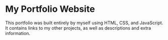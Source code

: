 # My Portfolio Website
This portfolio was built entirely by myself using HTML, CSS, and JavaScript. It contains links to my other projects, as well as descriptions and extra information.
